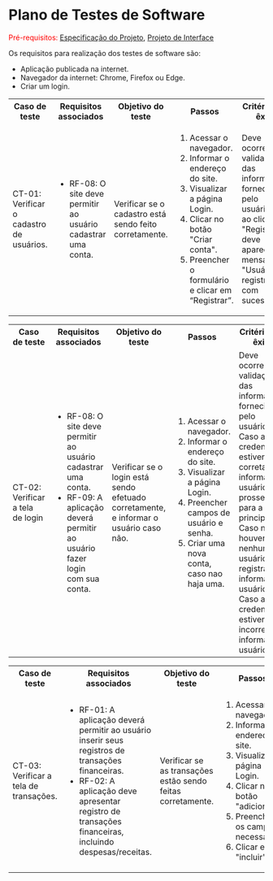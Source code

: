# Plano de Testes de Software

<span style="color:red">Pré-requisitos: <a href="https://github.com/ICEI-PUC-Minas-PMV-ADS/pmv-ads-2024-1-e1-proj-web-t10-pmv-ads-2024-1-e1-proj-financeiro/blob/main/documentos/02-Especifica%C3%A7%C3%A3o_do_Projeto.md"> Especificação do Projeto</a></span>, <a href="https://github.com/ICEI-PUC-Minas-PMV-ADS/pmv-ads-2024-1-e1-proj-web-t10-pmv-ads-2024-1-e1-proj-financeiro/blob/main/documentos/04-Projeto_de_Interface.md"> Projeto de Interface</a>

Os requisitos para realização dos testes de software são:

<ul>
<li>Aplicação publicada na internet.</li>
<li>Navegador da internet: Chrome, Firefox ou Edge.</li>
<li>Criar um login.</li>
</ul>

<table>
 <tr>
  <th>Caso de teste</th>
  <th>Requisitos associados</th>
  <th>Objetivo do teste</th>
  <th>Passos</th>
  <th>Critérios de êxito</th>
  <th>Responsável</th>
 </tr>
 <tr>
  <td>CT-01: Verificar o cadastro de usuários.</td>
  <td>
   <ul>
    <li>RF-08:	O site deve permitir ao usuário cadastrar uma conta.</li>
   </ul>
  </td>
  <td>Verificar se o cadastro está sendo feito corretamente.</td>
  <td>
   <ol>
    <li>Acessar o navegador.</li>
    <li>Informar o endereço do site.</li>
    <li>Visualizar a página Login.</li>
    <li>Clicar no botão "Criar conta".</li>
    <li>Preencher o formulário e clicar em “Registrar”.</li>
   </ol>
   </td>
  <td>Deve ocorrer uma validação das informações fornecidas pelo usuário, e ao clicar em "Registrar", deve aparecer a mensagem "Usuário registrado com sucesso!"</td>
  <td>Yasmin Maia</td>
 </tr>
</table>

<table>
 <tr>
  <th>Caso de teste</th>
  <th>Requisitos associados</th>
  <th>Objetivo do teste</th>
  <th>Passos</th>
  <th>Critérios de êxito</th>
  <th>Responsável</th>
 </tr>
 <tr>
  <td>CT-02: Verificar a tela de login</td>
  <td>
   <ul>
    <li>RF-08:	O site deve permitir ao usuário cadastrar uma conta.</li>
    <li>RF-09:  A aplicação deverá permitir ao usuário fazer login com sua conta.</li>
   </ul>
  </td>
  <td>Verificar se o login está sendo efetuado corretamente, e informar o usuário caso não.</td>
  <td>
   <ol>
    <li>Acessar o navegador.</li>
    <li>Informar o endereço do site.</li>
    <li>Visualizar a página Login.</li>
    <li>Preencher campos de usuário e senha.</li>
    <li>Criar uma nova conta, caso nao haja uma.</li>
   </ol>
   </td>
  <td>Deve ocorrer uma validação das informações fornecidas pelo usuário. Caso as credenciais estiverem corretas, informar ao usuário e prosseguir para a tela principal. Caso não houver nenhum usuário registrado, informar ao usuário. Caso as credenciais estiverem incorretas, informar ao usuário.</td>
  <td>Lucas Silva</td>
 </tr>
</table>

<table>
 <tr>
  <th>Caso de teste</th>
  <th>Requisitos associados</th>
  <th>Objetivo do teste</th>
  <th>Passos</th>
  <th>Critérios de êxito</th>
  <th>Responsável</th>
 </tr>
 <tr>
  <td>CT-03: Verificar a tela de transações.</td>
  <td>
   <ul>
    <li>RF-01: A aplicação deverá permitir ao usuário inserir seus registros de transações financeiras.</li>
    <li>RF-02: A aplicação deve apresentar registro de transações financeiras, incluindo despesas/receitas.</li>
   </ul>
  </td>
  <td>Verificar se as transações estão sendo feitas corretamente. </td>
  <td>
   <ol>
    <li>Acessar o navegador.</li>
    <li>Informar o endereço do site.</li>
    <li>Visualizar a página Login.</li>
    <li>Clicar no botão "adicionar".</li>
    <li>Preencher os campos necessários.</li>
    <li>Clicar em "incluir".</li>
   </ol>
   </td>
  <td>Deve ocorrer uma validação das informações fornecidas pelo usuário, e ao clicar em "Incluir", deve aparecer  suas transações incluidas na tela.</td>
  <td>Ana Carolina</td>
 </tr>
</table>

